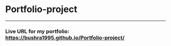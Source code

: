 # Portfolio-project
----
### Live URL for my portfolio:  https://bushra1995.github.io/Portfolio-project/
